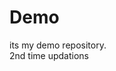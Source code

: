 # Demo
its my demo repository.
<br>
2nd time updations

<!-- Git & PowerShell Commands – Quick Reference

1. git clone <repository_url>
Definition: Copies a remote Git repository to your local machine.
Example:
git clone https://github.com/majid-ali-sbbu/Demo.git

2. ls
Definition: Lists all files and directories in the current location.
Example:
ls

3. ls -Force
Definition: Shows hidden and system files along with regular files.
Example:
ls -Force

4. cd <directory_name>
Definition: Changes the current directory to the specified one.
Example:
cd Demo

5. git status
Definition: Shows the current state of the working directory and staging area in Git.
Example:

6. git add .
Definition: Stages all changes in the working directory.

7. git commit -m "...."
Definition: Commits the staged changes with a meaningful commit message.

8. git push origin main
Definition: Pushes the committed changes to the remote repository.
 
 
 -->

